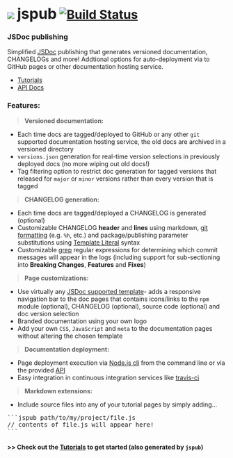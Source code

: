 <b class="jspub-remove-me">
  
# ![](https://raw.githubusercontent.com/ugate/jspub/master/jspub/static/favicon-32x32.png) <span style="font-size:larger;">jspub</span> [![Build Status](https://travis-ci.com/ugate/jspub.svg?branch=master)](https://travis-ci.com/ugate/jspub)

</b>

### JSDoc publishing
Simplified [JSDoc](http://usejsdoc.org/) publishing that generates versioned documentation, CHANGELOGs and more! Addtional options for auto-deployment via to GitHub pages or other documentation hosting service.

* [Tutorials](https://ugate.github.io/jspub/tutorial-1-start.html)
* [API Docs](https://ugate.github.io/jspub/globals.html)

### Features:

> __Versioned documentation:__
&nbsp;

- Each time docs are tagged/deployed to GitHub or any other `git` supported documentation hosting service, the old docs are archived in a versioned directory
- `versions.json` generation for real-time version selections in previously deployed docs (no more wiping out old docs!)
- Tag filtering option to restrict doc generation for tagged versions that released for `major` or `minor` versions rather than every version that is tagged

> __CHANGELOG generation:__
&nbsp;

- Each time docs are tagged/deployed a CHANGELOG is generated (optional)
- Customizable CHANGELOG __header__ and __lines__ using markdown, [git formatting](https://git-scm.com/docs/pretty-formats) (e.g. `%h`, etc.) and package/publishing parameter substitutions using [Template Literal](https://developer.mozilla.org/en-US/docs/Web/JavaScript/Reference/Template_literals) syntax
- Customizable [grep](https://git-scm.com/docs/git-log#git-log---grepltpatterngt) regular expressions for determining which commit messages will appear in the logs (including support for sub-sectioning into __Breaking Changes__, __Features__ and __Fixes__)

> __Page customizations:__
&nbsp;

- Use virtually any [JSDoc supported template](https://github.com/jsdoc3/jsdoc#templates)- adds a responsive navigation bar to the doc pages that contains icons/links to the `npm` module (optional), CHANGELOG (optional), source code (optional) and doc version selection
- Branded documentation using your own logo
- Add your own `CSS`, `JavaScript` and `meta` to the documentation pages without altering the chosen template

> __Documentation deployment:__
&nbsp;

- Page deployment execution via [Node.js cli](https://nodejs.org/api/cli.html) from the command line or via the provided [API](https://ugate.github.io/jspub/globals.html)
- Easy integration in continuous integration services like [travis-ci](https://travis-ci.com/)

> __Markdown extensions:__
&nbsp;

- Include source files into any of your tutorial pages by simply adding...
<pre>
```jspub path/to/my/project/file.js
// contents of file.js will appear here!
```
</pre>

#### >> Check out the [Tutorials](https://ugate.github.io/jspub/tutorial-1-start.html) to get started (also generated by `jspub`)
